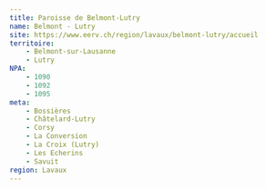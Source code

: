 ```yaml
---
title: Paroisse de Belmont-Lutry
name: Belmont - Lutry
site: https://www.eerv.ch/region/lavaux/belmont-lutry/accueil
territoire:
    - Belmont-sur-Lausanne
    - Lutry
NPA:
    - 1090
    - 1092
    - 1095
meta:
    - Bossières
    - Châtelard-Lutry
    - Corsy
    - La Conversion
    - La Croix (Lutry)
    - Les Echerins
    - Savuit
region: Lavaux
---
```

